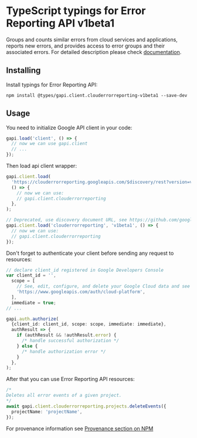 # TypeScript typings for Error Reporting API v1beta1

Groups and counts similar errors from cloud services and applications, reports new errors, and provides access to error groups and their associated errors.
For detailed description please check [documentation](https://cloud.google.com/error-reporting/).

## Installing

Install typings for Error Reporting API:

```
npm install @types/gapi.client.clouderrorreporting-v1beta1 --save-dev
```

## Usage

You need to initialize Google API client in your code:

```typescript
gapi.load('client', () => {
  // now we can use gapi.client
  // ...
});
```

Then load api client wrapper:

```typescript
gapi.client.load(
  'https://clouderrorreporting.googleapis.com/$discovery/rest?version=v1beta1',
  () => {
    // now we can use:
    // gapi.client.clouderrorreporting
  },
);
```

```typescript
// Deprecated, use discovery document URL, see https://github.com/google/google-api-javascript-client/blob/master/docs/reference.md#----gapiclientloadname----version----callback--
gapi.client.load('clouderrorreporting', 'v1beta1', () => {
  // now we can use:
  // gapi.client.clouderrorreporting
});
```

Don't forget to authenticate your client before sending any request to resources:

```typescript
// declare client_id registered in Google Developers Console
var client_id = '',
  scope = [
    // See, edit, configure, and delete your Google Cloud data and see the email address for your Google Account.
    'https://www.googleapis.com/auth/cloud-platform',
  ],
  immediate = true;
// ...

gapi.auth.authorize(
  {client_id: client_id, scope: scope, immediate: immediate},
  authResult => {
    if (authResult && !authResult.error) {
      /* handle successful authorization */
    } else {
      /* handle authorization error */
    }
  },
);
```

After that you can use Error Reporting API resources: <!-- TODO: make this work for multiple namespaces -->

```typescript
/*
Deletes all error events of a given project.
*/
await gapi.client.clouderrorreporting.projects.deleteEvents({
  projectName: 'projectName',
});
```

For provenance information see [Provenance section on NPM](https://www.npmjs.com/package/@maxim_mazurok/gapi.client.clouderrorreporting-v1beta1#Provenance:~:text=none-,Provenance,-Built%20and%20signed)
